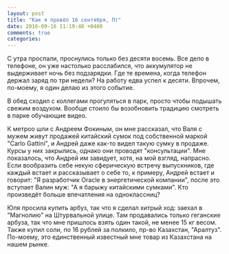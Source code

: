 ```yaml
---
layout: post
title: "Как я провёл 16 сентября, Пт"
date: 2016-09-16 11:19:48 +0400
comments: true
categories: 
---
```

С утра проспали, проснулись только без десяти восемь. Все дело в телефоне, он уже настолько расслабился, что аккумулятор не выдерживает ночь без подзарядки. Где те времена, когда телефон держал заряд по три недели? На работу едва успел к десяти. Впрочем, по-моему, я один делаю из этого событие.

В обед сходил с коллегами прогуляться в парк, просто чтобы подышать свежим воздухом. Вообще стоило бы возобновить традицию смотреть в парке обучающие видео.

К метроо шли с Андреем Фокиным, он мне рассказал, что Валя с мужем живут продажей китайский сумок под собственной маркой "Carlo Gattini", и Андрей даже как-то видел такую сумку в продаже. Курсы у них закрылись, однако они проводят "консультации". Мне показалось, что Андрей им завидует, хотя, на мой взгляд, напрасно. Если вообразить себе некую сферическую встречу выпускников, где каждый встает и рассказывает о себе то, к примеру, Андрей встает и говорит: "Я разработчик Oracle в энергетической компании", после это вступает Валин муж: "А я барыжу китайскими сумками". Кто произведёт больше впечатления на одноклассниц?

Юля просила купить арбуз, так что я сделал хитрый ход: заехал в "Магнолию" на Штурвальной улице. Там продавались только геганские арбуза, так что мне пришлось взять один такой, не менее 15 кг весом. Также купил соли, по 16 рублей за полкило, пр-во Казахстан, "Аралтуз". По-моему, это единственный известный мне товар из Казахстана на нашем рынке.